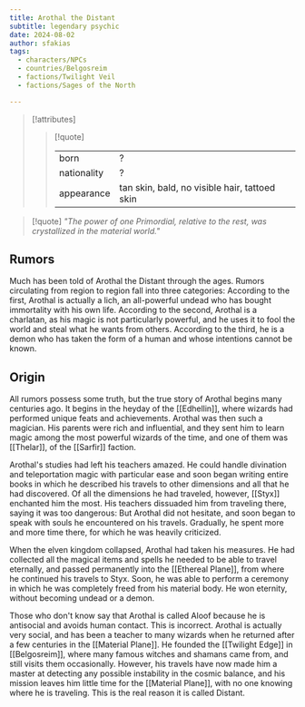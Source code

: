 ```yaml
---
title: Arothal the Distant
subtitle: legendary psychic
date: 2024-08-02
author: sfakias
tags:
  - characters/NPCs
  - countries/Belgosreim
  - factions/Twilight Veil
  - factions/Sages of the North

---
```

> [!attributes]
> 
> > [!quote]
> >
> > | | |
> > | --- | --- |
> > | born | ? |
> > | nationality | ? |
> > | appearance | tan skin, bald, no visible hair, tattoed skin |

> [!quote] 
>*"The power of one Primordial, relative to the rest, was crystallized in the material world."*

## Rumors

Much has been told of Arothal the Distant through the ages. Rumors circulating from region to region fall into three categories: According to the first, Arothal is actually a lich, an all-powerful undead who has bought immortality with his own life. According to the second, Arothal is a charlatan, as his magic is not particularly powerful, and he uses it to fool the world and steal what he wants from others. According to the third, he is a demon who has taken the form of a human and whose intentions cannot be known.

## Origin

All rumors possess some truth, but the true story of Arothal begins many centuries ago. It begins in the heyday of the [[Edhellin]], where wizards had performed unique feats and achievements. Arothal was then such a magician. His parents were rich and influential, and they sent him to learn magic among the most powerful wizards of the time, and one of them was [[Thelar]], of the [[Sarfir]] faction.

Arothal's studies had left his teachers amazed. He could handle divination and teleportation magic with particular ease and soon began writing entire books in which he described his travels to other dimensions and all that he had discovered. Of all the dimensions he had traveled, however, [[Styx]] enchanted him the most. His teachers dissuaded him from traveling there, saying it was too dangerous: But Arothal did not hesitate, and soon began to speak with souls he encountered on his travels. Gradually, he spent more and more time there, for which he was heavily criticized.

When the elven kingdom collapsed, Arothal had taken his measures. He had collected all the magical items and spells he needed to be able to travel eternally, and passed permanently into the [[Ethereal Plane]], from where he continued his travels to Styx. Soon, he was able to perform a ceremony in which he was completely freed from his material body. He won eternity, without becoming undead or a demon.

Those who don't know say that Arothal is called Aloof because he is antisocial and avoids human contact. This is incorrect. Arothal is actually very social, and has been a teacher to many wizards when he returned after a few centuries in the [[Material Plane]]. He founded the [[Twilight Edge]] in [[Belgosreim]], where many famous witches and shamans came from, and still visits them occasionally. However, his travels have now made him a master at detecting any possible instability in the cosmic balance, and his mission leaves him little time for the [[Material Plane]], with no one knowing where he is traveling. This is the real reason it is called Distant.